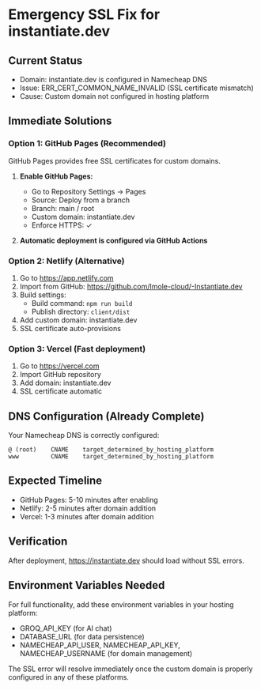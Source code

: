 # Emergency SSL Fix for instantiate.dev

## Current Status
- Domain: instantiate.dev is configured in Namecheap DNS
- Issue: ERR_CERT_COMMON_NAME_INVALID (SSL certificate mismatch)
- Cause: Custom domain not configured in hosting platform

## Immediate Solutions

### Option 1: GitHub Pages (Recommended)
GitHub Pages provides free SSL certificates for custom domains.

1. **Enable GitHub Pages:**
   - Go to Repository Settings → Pages
   - Source: Deploy from a branch
   - Branch: main / root
   - Custom domain: instantiate.dev
   - Enforce HTTPS: ✓

2. **Automatic deployment is configured via GitHub Actions**

### Option 2: Netlify (Alternative)
1. Go to https://app.netlify.com
2. Import from GitHub: https://github.com/Imole-cloud/-Instantiate.dev
3. Build settings:
   - Build command: `npm run build`
   - Publish directory: `client/dist`
4. Add custom domain: instantiate.dev
5. SSL certificate auto-provisions

### Option 3: Vercel (Fast deployment)
1. Go to https://vercel.com
2. Import GitHub repository
3. Add domain: instantiate.dev
4. SSL certificate automatic

## DNS Configuration (Already Complete)
Your Namecheap DNS is correctly configured:
```
@ (root)    CNAME    target_determined_by_hosting_platform
www         CNAME    target_determined_by_hosting_platform
```

## Expected Timeline
- GitHub Pages: 5-10 minutes after enabling
- Netlify: 2-5 minutes after domain addition
- Vercel: 1-3 minutes after domain addition

## Verification
After deployment, https://instantiate.dev should load without SSL errors.

## Environment Variables Needed
For full functionality, add these environment variables in your hosting platform:
- GROQ_API_KEY (for AI chat)
- DATABASE_URL (for data persistence)
- NAMECHEAP_API_USER, NAMECHEAP_API_KEY, NAMECHEAP_USERNAME (for domain management)

The SSL error will resolve immediately once the custom domain is properly configured in any of these platforms.
